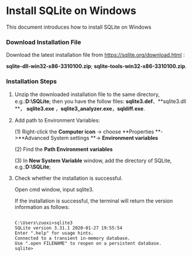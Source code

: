 # Install SQLite on Windows

This document introduces how to install SQLite on Windows

### Download Installation File

Download the latest  installation file from <https://sqlite.org/download.html> :

**sqlite-dll-win32-x86-3310100.zip**; **sqlite-tools-win32-x86-3310100.zip**.

###  Installation Steps

1. Unzip the downloaded  installation file to  the same directory, e.g.:**D:\SQLite**; then you have the follow files: **sqlite3.def**、**sqlite3.dll **， **sqlite3.exe** ，**sqlite3_analyzer.exe**，**sqldiff.exe**.

2. Add path to Environment Variables:

     (1) Right-click the **Computer icon** -> choose **Properties **->**Advanced System settings **->         **Environment variables**

     (2) Find the **Path Environment variables**

     (3) In **New System Variable** window, add the directory of SQLite, e.g.:**D:\SQLite**;

   

3. Check whether the installation is successful.

   Open cmd window, input sqlite3.

   If the installation is successful, the terminal will return the version information as follows:

   ~~~
   
   C:\Users\zuoxi>sqlite3
   SQLite version 3.31.1 2020-01-27 19:55:54
   Enter ".help" for usage hints.
   Connected to a transient in-memory database.
   Use ".open FILENAME" to reopen on a persistent database.
   sqlite>
   ~~~

   

   

   







